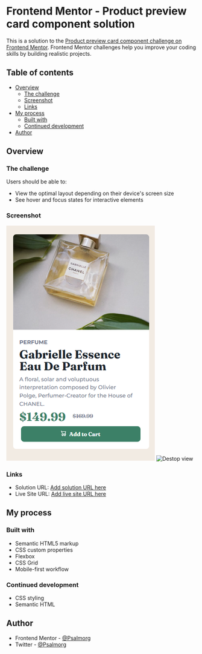 # Frontend Mentor - Product preview card component solution

This is a solution to the [Product preview card component challenge on Frontend Mentor](https://www.frontendmentor.io/challenges/product-preview-card-component-GO7UmttRfa). Frontend Mentor challenges help you improve your coding skills by building realistic projects. 

## Table of contents

- [Overview](#overview)
  - [The challenge](#the-challenge)
  - [Screenshot](#screenshot)
  - [Links](#links)
- [My process](#my-process)
  - [Built with](#built-with)
  - [Continued development](#continued-development)
- [Author](#author)



## Overview

### The challenge

Users should be able to:

- View the optimal layout depending on their device's screen size
- See hover and focus states for interactive elements

### Screenshot

![Mobile View](https://github.com/Psalmorg/Project_5/blob/main/product-preview-card-component-main%20screenshot.png)
![Destop view](https://github.com/Psalmorg/Project_5/blob/main/product-preview-card-component-main_d_creenshot.png)


### Links

- Solution URL: [Add solution URL here](https://your-solution-url.com)
- Live Site URL: [Add live site URL here](https://your-live-site-url.com)

## My process

### Built with

- Semantic HTML5 markup
- CSS custom properties
- Flexbox
- CSS Grid
- Mobile-first workflow

### Continued development

- CSS styling
- Semantic HTML

## Author

- Frontend Mentor - [@Psalmorg](https://www.frontendmentor.io/profile/Psalmorg)
- Twitter - [@Psalmorg](https://www.twitter.com/Psalmorg)

